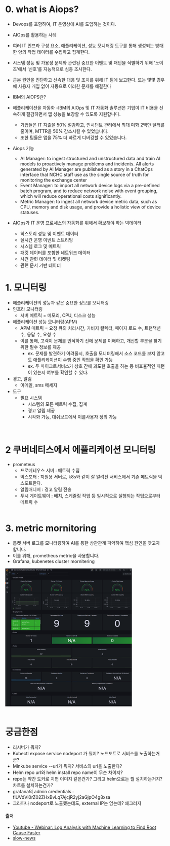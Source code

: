 # 0. what is Aiops?
- Devops를 포함하여, IT 운영상에 AI를 도입하는 것이다.
- AIOps를 활용하는 사례
 - 여러 IT 인프라 구성 요소, 애플리케이션, 성능 모니터링 도구를 통해 생성되는 방대한 양의 작업 데이터를 수집하고 집계한다.
 - 시스템 성능 및 가용성 문제와 관련된 중요한 이벤트 및 패턴을 식별하기 위해 ‘노이즈’에서 ‘신호’를 지능적으로 심층 조사한다.
 - 근본 원인을 진단하고 신속한 대응 및 조치를 위해 IT 팀에 보고한다. 또는 몇몇 경우에 사용자 개입 없이 자동으로 이러한 문제를 해결한다

- IBM의 AIOPS란?
 - 애플리케이션을 자동화
   -IBM의 AIOps 및 IT 자동화 솔루션은 기업이 IT 비용을 신속하게 절감하면서 앱 성능을 보장할 수 있도록 지원합니다.
   - 기업들은 IT 지출을 50% 절감하고, 인시던트 관리에서 최대 미화 2백만 달러를 줄이며, MTTR을 50% 감소시킬 수 있었습니다.
   - 또한 팀들은 앱을 75% 더 빠르게 디버깅할 수 있었습니다.
 - Aiops 기능
    - AI Manager: to ingest structured and unstructured data and train AI models to proactively manage problems and incidents. All alerts generated by AI Manager are published as a story in a ChatOps interface that NCHC staff use as the single source of truth for monitoring the exchange center
    - Event Manager: to import all network device logs via a pre-defined batch program, and to reduce network noise with event grouping, which will reduce operational costs significantly.
    - Metric Manager: to ingest all network device metric data, such as CPU, memory and disk usage, and provide a holistic view of device statuses.
- AIOps가 IT 운영 프로세스의 자동화를 위해서 확보해야 하는 빅데이터
  - 히스토리 성능 및 이벤트 데이터
  - 실시간 운영 이벤트 스트리밍
  - 시스템 로그 및 메트릭
  - 패킷 데이터를 포함한 네트워크 데이터
  - 사건 관련 데이터 및 티켓팅
  - 관련 문서 기반 데이터

# 1. 모니터링
- 애플리케이션의 성능과 같은 중요한 정보를 모니터링
 - 인프라 모니터링
   - 서버 메트릭 = 메모리, CPU, 디스크 성능 
 - 애플리케이션 성능 모니터링(APM)
   - APM 매트릭 = 요청 큐의 처리시간, 가비지 컬렉터, 페이지 로드 수, 트랜잭션 수, 응답 수, 요청 수
   - 이를 통해, 고객이 문제를 인식하기 전에 문제를 이해하고, 개선할 부분을 찾기 위한 필수 정보를 제공
      - ex. 문제를 발견하기 어려울시, 호출을 모니터링해서 소스 코드를 보지 않고도 애플리케이션이 수행 중인 작업을 확인 가능
      - ex. 두 마이크로서비스가 상호 간에 과도한 호출을 하는 등 비효율적인 패턴이 있는지 여부를 확인할 수 있다.
  - 경고, 알림
    - 이메일, sms 메세지   
  - 도구
    - 필요 시스템
      - 시스템의 모든 메트릭 수집, 집계
      - 경고 알림 제공
      - 시각화 가능, 대쉬보드에서 이를사용자 정의 가능   
<br/><br/>
# 2 쿠버네티스에서 에플리케이션 모니터링
- prometeus
  - 프로메테우스 서버 : 메트릭 수집
  - 익스포터 : 지원용 서버로, k8s와 같이 잘 알려진 서비스에서 기존 메트릭을 익스포트한다.
  - 알림매니저 : 경고 알림 전송
  - 푸시 게이트웨이 : 배치, 스케줄링 작업 등 일시적으로 실행되는 작업으로부터 메트릭 수 
<br/><br/>
# 3. metric mornitoring
- 톰캣 서버 로그를 모니터링하여 AI를 통한 상관관계 파악하여 핵심 원인을 찾고자 합니다.
- 이를 위해, prometheus metric을 사용합니다.   
- Grafana, kubenetes cluster mornitering 
<img src = "https://github.com/wonjae124/Devops/blob/main/image/%EC%8A%A4%ED%81%AC%EB%A6%B0%EC%83%B7%202023-03-16%2022-36-49.png" width=400>
<br/><br/>


# 궁금한점
- 리시버가 뭐지?
- Kubectl expose service nodeport 가 뭐지? 노드포트로 서비스를 노출하는거군?
- Minkube service --url가 뭐지? 서비스의 url을 노출한다?
- Helm repo url와 helm install repo name이 무슨 차이지?
- repo는 약간 도커로 치면 이미지 같은건가? 그리고 helm으로는 뭘 설치하는거지? 차트를 설치하는건가?
- grafana의 admin credentials : flUVdVl0rZ02ZHxBvLq7AjcjR2yj2aGjpO4g8xsa
- 그라파나 nodeport로 노출했는데도, external IP는 없는데? 왜그러지

#### 출처
- [Youtube - Webinar: Log Analysis with Machine Learning to Find Root Cause Faster](https://youtu.be/MpYB4Qcl570 )
- [slow-news](https://slownews.kr/86121)
<br/><br/><br/>

